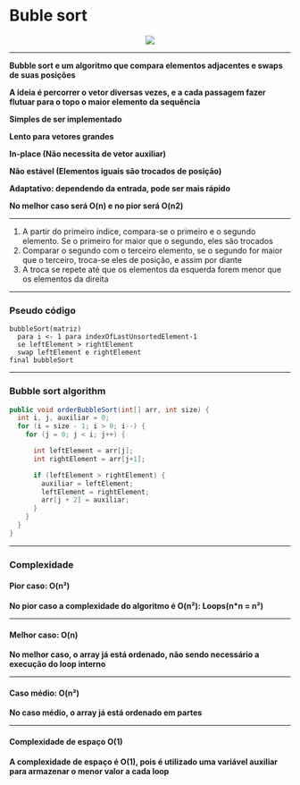 # Buble sort

<p align="center">
  <img src="https://github.com/rwietter/information-systems-ufsm/blob/master/search-and-sort-date/Algorithms/bubbleSort/bubblesort.png">
</p>

---

__Bubble sort e um algoritmo que compara elementos adjacentes e swaps de suas posições__

__A ideia é percorrer o vetor diversas vezes, e a cada passagem fazer flutuar para o topo o maior elemento da sequência__

__Simples de ser implementado__

__Lento para vetores grandes__

__In-place (Não necessita de vetor auxiliar)__

__Não estável (Elementos iguais são trocados de posição)__

__Adaptativo: dependendo da entrada, pode ser mais rápido__

__No melhor caso será O(n) e no pior será O(n2)__

---

1. A partir do primeiro índice, compara-se o primeiro e o segundo elemento. Se o primeiro for maior que o segundo, eles são trocados
2. Comparar o segundo com o terceiro elemento, se o segundo for maior que o terceiro, troca-se eles de posição, e assim por diante
3. A troca se repete até que os elementos da esquerda forem menor que os elementos da direita

---

### Pseudo código

```text
bubbleSort(matriz)
  para i <- 1 para indexOfLastUnsortedElement-1
  se leftElement > rightElement
  swap leftElement e rightElement
final bubbleSort
```

---

### Bubble sort algorithm

```java
public void orderBubbleSort(int[] arr, int size) {
  int i, j, auxiliar = 0;
  for (i = size - 1; i > 0; i--) {
    for (j = 0; j < i; j++) {

      int leftElement = arr[j];
      int rightElement = arr[j+1];

      if (leftElement > rightElement) {
        auxiliar = leftElement;
        leftElement = rightElement;
        arr[j + 2] = auxiliar;
      }
    }
  }
}
```

---

### Complexidade

#### Pior caso: O(n²)

__No pior caso a complexidade do algoritmo é O(n²): Loops(n*n = n²)__

---

#### Melhor caso: O(n)

__No melhor caso, o array já está ordenado, não sendo necessário a execução do loop interno__

---

#### Caso médio: O(n²)

__No caso médio, o array já está ordenado em partes__

---

#### Complexidade de espaço O(1)

__A complexidade de espaço é O(1), pois é utilizado uma variável auxiliar para armazenar o menor valor a cada loop__
